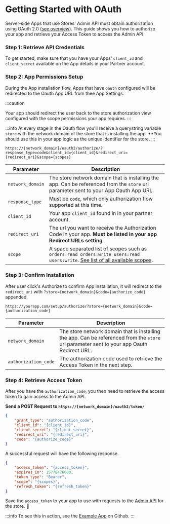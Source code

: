 ---
---
# Getting Started with OAuth

Server-side Apps that use Stores' Admin API must obtain authorization using OAuth 2.0 ([see overview](/apps/oauth/index.md)). This guide shows you how to authorize your app and retrieve your Access Token to access the Admin API.

### Step 1: Retrieve API Credentials

To get started, make sure that you have your Apps' `client_id` and `client_secret` available on the App details in your Partner account.

### Step 2: App Permissions Setup

During the App installation flow, Apps that have `oauth` configured will be redirected to the Oauth App URL from thee App Settings.

:::caution

Your app should redirect the user back to the store authorization view configured with the scope permissions your app requires.
:::

:::info
At every stage in the Oauth flow you'll receive a querystring variable `store` with the network domain of the store that is installing the app. **You should use this in your app logic as the unique identifier for the store.
:::

``` title="Authorization Link Format"
https://{network_domain}/oauth2/authorize/?response_type=code&client_id={client_id}&redirect_uri={redirect_uri}&scope={scopes}
```

|Parameter|Description|
|-----|-----|
|`network_domain`| The store network domain that is installing the app. Can be referenced from the `store` url parameter sent to your App Oauth App URL.  |
|`response_type`| Must be `code`, which only authorization flow supported at this time. |
|`client_id`| Your app `client_id` found in in your partner account.|
|`redirect_uri`|The url you want to receive the Authorization Code in your app. **Must be listed in your app Redirect URLs setting**. |
|`scope`| A space separated list of scopes such as `orders:read orders:write users:read users:write`. [See list of all available scopes](/api/admin/permissions.md). |


### Step 3: Confirm Installation

After user click's Authorize to confirm App installation, it will redirect to the `redirect_uri` with `?store={network_domain}&code={authorize_code}` appended.

``` title="Example"
https://yourapp.com/setup/authorize/?store={network_domain}&code={authorization_code}
```

|Parameter|Description|
|-----|-----|
|`network_domain`| The store network domain that is installing the app. Can be referenced from the `store` url parameter sent to your app Oauth Redirect URL.  |
|`authorization_code`| The authorization code used to retrieve the Access Token in the next step.  |

### Step 4: Retrieve Access Token

After you have the `authorization_code`, you then need to retrieve the access token to gain access to the Admin API.

**Send a POST Request to `https://{network_domain}/oauth2/token/`**

```json title="Request Body to Retrieve Access Token"
{
    "grant_type": "authorization_code",
    "client_id": "{client_id}",
    "client_secret": "{client_secret}",
    "redirect_uri": "{redirect_uri}",
    "code": "{authorize_code}"
}
```

A successful request will have the following response.

```json title="Response with Access Token"
{
    "access_token": "{access_token}",
    "expires_in": 15778476000,
    "token_type": "Bearer",
    "scope": "{scopes}",
    "refresh_token": "{refresh_token}"
}
```

Save the `access_token` to your app to use with requests to the [Admin API](/api/admin/index.md) for the store. :clap:

:::info
To see this in action, see the [Example App](https://github.com/29next/example-app) on Github.
:::
